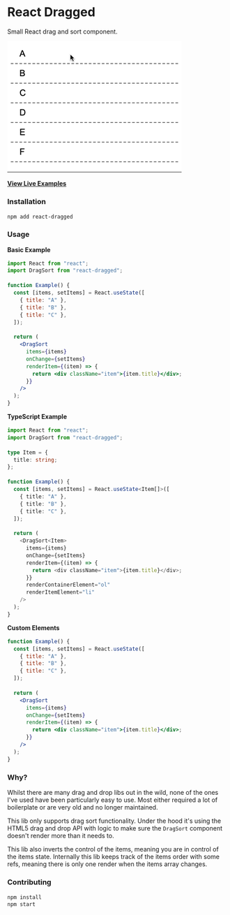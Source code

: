 # React Dragged

Small React drag and sort component.

![Demo](./misc/demo.gif)

[**View Live Examples**](https://enijar.github.io/react-dragged/)

### Installation

```shell
npm add react-dragged
```

### Usage

**Basic Example**

```jsx
import React from "react";
import DragSort from "react-dragged";

function Example() {
  const [items, setItems] = React.useState([
    { title: "A" },
    { title: "B" },
    { title: "C" },
  ]);

  return (
    <DragSort
      items={items}
      onChange={setItems}
      renderItem={(item) => {
        return <div className="item">{item.title}</div>;
      }}
    />
  );
}
```

**TypeScript Example**

```typescript jsx
import React from "react";
import DragSort from "react-dragged";

type Item = {
  title: string;
};

function Example() {
  const [items, setItems] = React.useState<Item[]>([
    { title: "A" },
    { title: "B" },
    { title: "C" },
  ]);

  return (
    <DragSort<Item>
      items={items}
      onChange={setItems}
      renderItem={(item) => {
        return <div className="item">{item.title}</div>;
      }}
      renderContainerElement="ol"
      renderItemElement="li"
    />
  );
}
```

**Custom Elements**

```jsx
function Example() {
  const [items, setItems] = React.useState([
    { title: "A" },
    { title: "B" },
    { title: "C" },
  ]);

  return (
    <DragSort
      items={items}
      onChange={setItems}
      renderItem={(item) => {
        return <div className="item">{item.title}</div>;
      }}
    />
  );
}
```

### Why?

Whilst there are many drag and drop libs out in the wild, none of the ones I've used have been particularly easy to use. Most either required a lot of boilerplate or are very old and no longer maintained.

This lib only supports drag sort functionality. Under the hood it's using the HTML5 drag and drop API with logic to make sure the `DragSort` component doesn't render more than it needs to.

This lib also inverts the control of the items, meaning you are in control of the items state. Internally this lib keeps track of the items order with some refs, meaning there is only one render when the items array changes.

### Contributing

```shell
npm install
npm start
```
